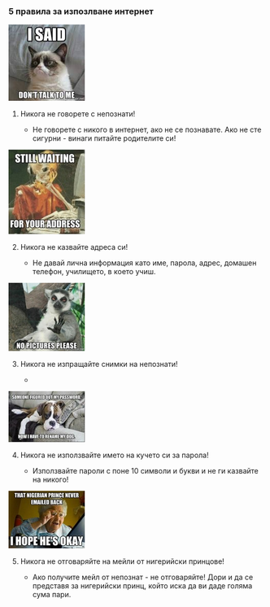 ### 5 правила за изпозлване интернет

![Alt Text](/assets/dont_talk.jpeg) 

1. Никога не говорете с непознати!

   - Не говорете с никого в интернет, ако не се познавате. Ако не сте сигурни - винаги питайте родителите си!

![Alt Text](/assets/address.jpeg)

2. Никога не казвайте адреса си!

   - Не давай лична информация като име, парола, адрес, домашен телефон, училището, в което учиш.

![Alt Text](/assets/no-pictures-please.jpeg)

3. Никога не изпращайте снимки на непознати!

   -

![Alt Text](/assets/cyber-dogo.jpeg)

4. Никога не използвайте името на кучето си за парола!

   - Използвайте пароли с поне 10 символи и букви и не ги казвайте на никого!

![Alt Text](/assets/nigerian_prince.jpeg)

5. Никога не отговаряйте на мейли от нигерийски принцове!

   - Ако получите мейл от непознат - не отговаряйте! Дори и да се представя за нигерийски принц, който иска да ви даде голяма сума пари.

